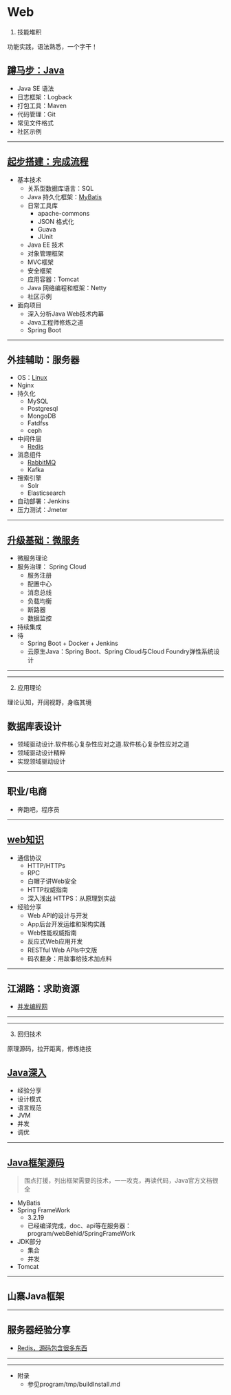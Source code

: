 #   Web


1.  技能堆积

功能实践，语法熟悉，一个字干！

##  [蹲马步：Java](base/README.md)
-   Java SE 语法
-   日志框架：Logback
-   打包工具：Maven
-   代码管理：Git
-   常见文件格式
-   社区示例

----

##  [起步搭建：完成流程](satrt/README.md)
-   基本技术
    -   关系型数据库语言：SQL
    -   Java 持久化框架：[MyBatis](MyBatis/README.md)
    -   日常工具库
        -   apache-commons
        -   JSON 格式化
        -   Guava
        -   JUnit
    -   Java EE 技术
    -   对象管理框架
    -   MVC框架
    -   安全框架
    -   应用容器：Tomcat
    -   Java 网络编程和框架：Netty
    -   社区示例
-   面向项目
    -   深入分析Java Web技术内幕
    -   Java⼯程师修炼之道
    -   Spring Boot

----

##  外挂辅助：服务器
-   OS：[Linux](linux/README.md)
-   Nginx
-   持久化
    -   MySQL
    -   Postgresql
    -   MongoDB
    -   Fatdfss
    -   ceph
-   中间件层
    -   [Redis](redis/README.md)
-   消息组件
    -   [RabbitMQ](rabbbitmq/README.md)
    -   Kafka
-   搜索引擎
    -   Solr
    -   Elasticsearch
-   ⾃动部署：Jenkins
-   压力测试：Jmeter


----

##  [升级基础：微服务](increase/README.md)
-   微服务理论
-   服务治理： Spring Cloud
    -   服务注册
    -   配置中心
    -   消息总线
    -   负载均衡
    -   断路器
    -   数据监控
-   持续集成
-   待
    -   Spring Boot + Docker + Jenkins
    -   云原⽣Java：Spring Boot、Spring Cloud与Cloud Foundry弹性系统设计

----
----

2.  应用理论

理论认知，开阔视野，身临其境

##  数据库表设计
-   领域驱动设计.软件核心复杂性应对之道.软件核心复杂性应对之道
-   领域驱动设计精粹
-   实现领域驱动设计

----

##  职业/电商
-   奔跑吧，程序员

----

##  [web知识](web/README.md)

-   通信协议
    -   HTTP/HTTPs
    -   RPC
    -   ⽩帽⼦讲Web安全
    -   HTTP权威指南
    -   深⼊浅出 HTTPS：从原理到实战
-   经验分享
    -   Web API的设计与开发
    -   App后台开发运维和架构实践
    -   Web性能权威指南
    -   反应式Web应⽤开发
    -   RESTful Web APIs中⽂版
    -   码农翻身：⽤故事给技术加点料

----

##  江湖路：求助资源

-   [并发编程网](http://ifeve.com/)

----
----

3.  回归技术

原理源码，拉开距离，修炼绝技

##  [Java深入](java/README.md)
-   经验分享
-   设计模式
-   语言规范
-   JVM
-   并发
-   调优

----

##  [Java框架源码](framework/README.md)
> 围点打援，列出框架需要的技术，一一攻克，再读代码，Java官方文档很全
-   MyBatis
-   Spring FrameWork
    -   3.2.19 
    -   已经编译完成，doc、api等在服务器：program/webBehid/SpringFrameWork
-   JDK部分
    -   集合
    -   并发
-   Tomcat

----

##  山寨Java框架


----

##  服务器经验分享
-   [Redis，源码包含很多东西](redis/README.md)


----

----

-   附录
    -   参见program/tmp/buildInstall.md
